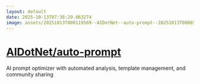```yaml
---
layout: default
date: 2025-10-13T07:38:29.063274
image: assets/20251013T000119569--AIDotNet--auto-prompt--20251013T000651435--cropped.png
---
```


# [AIDotNet/auto-prompt](https://github.com/AIDotNet/auto-prompt)

AI prompt optimizer with automated analysis, template management, and community sharing
